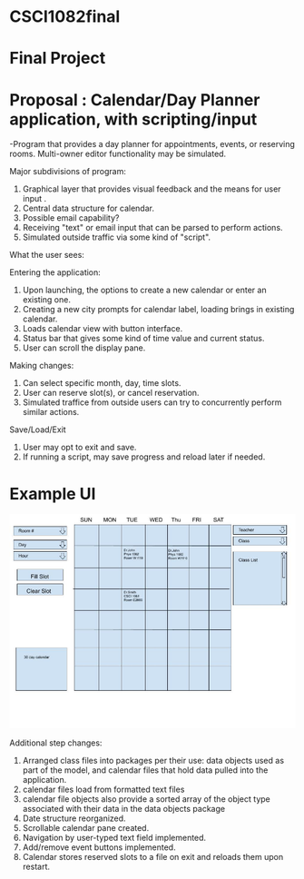 # CSCI1082final

# Final Project
 

# Proposal : Calendar/Day Planner application, with scripting/input

-Program that provides a day planner for appointments, events, or reserving rooms.  Multi-owner editor functionality may be simulated.

  Major subdivisions of program:
  1) Graphical layer that provides visual feedback and the means for user input .
  2) Central data structure for calendar.
  3) Possible email capability?
  4) Receiving "text" or email input that can be parsed to perform actions.
  4) Simulated outside traffic via some kind of "script".

What the user sees:

Entering the application:
  1) Upon launching, the options to create a new calendar or enter an existing one.
  2) Creating a new city prompts for calendar label, loading brings in existing calendar.
  3) Loads calendar view with button interface.
  4) Status bar that gives some kind of time value and current status.
  5) User can scroll the display pane.

Making changes:
  1) Can select specific month, day, time slots.
  2) User can reserve slot(s), or cancel reservation.
  3) Simulated traffice from outside users can try to concurrently perform similar actions.

Save/Load/Exit
  1) User may opt to exit and save.
  2) If running a script, may save progress and reload later if needed.
  
  # Example UI
  ![](https://github.com/patrick-a-miller/CSCI1082final/blob/master/UImkI.jpg)

Additional step changes:
 1) Arranged class files into packages per their use: data objects used as part of the model, and calendar files that hold data pulled into the application.
 2) calendar files load from formatted text files
 3) calendar file objects also provide a sorted array of the object type associated with their data in the data objects package
 4) Date structure reorganized.
 4) Scrollable calendar pane created.
 5) Navigation by user-typed text field implemented.
 6) Add/remove event buttons implemented.
 7) Calendar stores reserved slots to a file on exit and reloads them upon restart.
